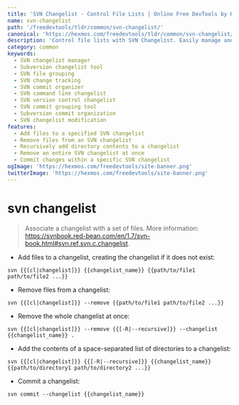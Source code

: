 ```yaml
---
title: 'SVN Changelist - Control File Lists | Online Free DevTools by Hexmos'
name: svn-changelist
path: '/freedevtools/tldr/common/svn-changelist/'
canonical: 'https://hexmos.com/freedevtools/tldr/common/svn-changelist/'
description: 'Control file lists with SVN Changelist. Easily manage and organize changes within your Subversion repository. Free online tool, no registration required.'
category: common
keywords:
  - SVN changelist manager
  - Subversion changelist tool
  - SVN file grouping
  - SVN change tracking
  - SVN commit organizer
  - SVN command line changelist
  - SVN version control changelist
  - SVN commit grouping tool
  - Subversion commit organization
  - SVN changelist modification
features:
  - Add files to a specified SVN changelist
  - Remove files from an SVN changelist
  - Recursively add directory contents to a changelist
  - Remove an entire SVN changelist at once
  - Commit changes within a specific SVN changelist
ogImage: 'https://hexmos.com/freedevtools/site-banner.png'
twitterImage: 'https://hexmos.com/freedevtools/site-banner.png'
---
```


# svn changelist

> Associate a changelist with a set of files.
> More information: <https://svnbook.red-bean.com/en/1.7/svn-book.html#svn.ref.svn.c.changelist>.

- Add files to a changelist, creating the changelist if it does not exist:

`svn {{[cl|changelist]}} {{changelist_name}} {{path/to/file1 path/to/file2 ...}}`

- Remove files from a changelist:

`svn {{[cl|changelist]}} --remove {{path/to/file1 path/to/file2 ...}}`

- Remove the whole changelist at once:

`svn {{[cl|changelist]}} --remove {{[-R|--recursive]}} --changelist {{changelist_name}} .`

- Add the contents of a space-separated list of directories to a changelist:

`svn {{[cl|changelist]}} {{[-R|--recursive]}} {{changelist_name}} {{path/to/directory1 path/to/directory2 ...}}`

- Commit a changelist:

`svn commit --changelist {{changelist_name}}`
